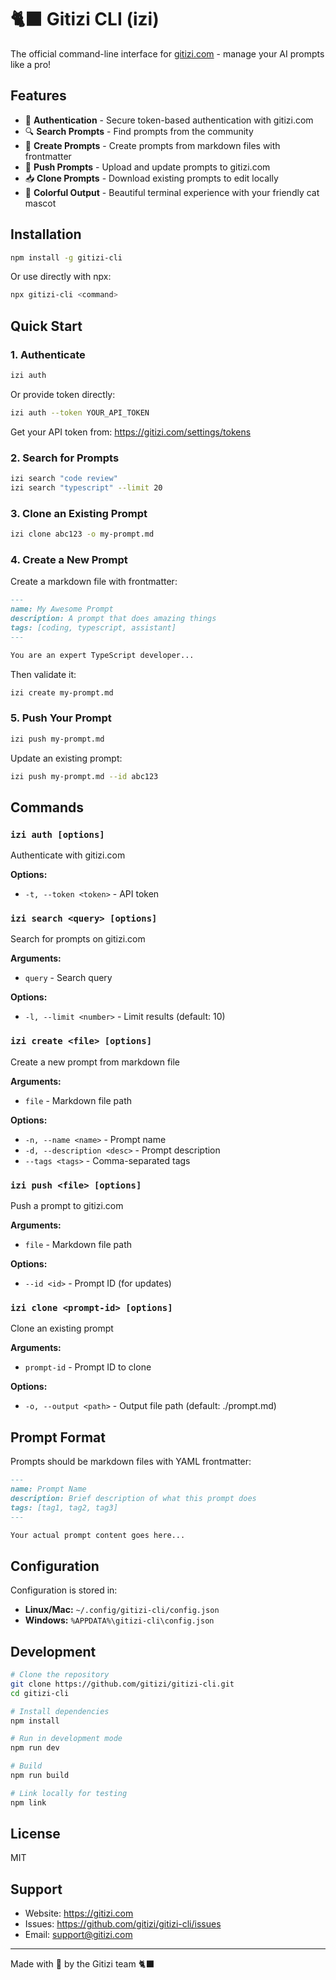 # 🐈‍⬛ Gitizi CLI (izi)

The official command-line interface for [gitizi.com](https://gitizi.com) - manage your AI prompts like a pro!

## Features

- 🔐 **Authentication** - Secure token-based authentication with gitizi.com
- 🔍 **Search Prompts** - Find prompts from the community
- 📝 **Create Prompts** - Create prompts from markdown files with frontmatter
- 🚀 **Push Prompts** - Upload and update prompts to gitizi.com
- 📥 **Clone Prompts** - Download existing prompts to edit locally
- 🎨 **Colorful Output** - Beautiful terminal experience with your friendly cat mascot

## Installation

```bash
npm install -g gitizi-cli
```

Or use directly with npx:

```bash
npx gitizi-cli <command>
```

## Quick Start

### 1. Authenticate

```bash
izi auth
```

Or provide token directly:

```bash
izi auth --token YOUR_API_TOKEN
```

Get your API token from: https://gitizi.com/settings/tokens

### 2. Search for Prompts

```bash
izi search "code review"
izi search "typescript" --limit 20
```

### 3. Clone an Existing Prompt

```bash
izi clone abc123 -o my-prompt.md
```

### 4. Create a New Prompt

Create a markdown file with frontmatter:

```markdown
---
name: My Awesome Prompt
description: A prompt that does amazing things
tags: [coding, typescript, assistant]
---

You are an expert TypeScript developer...
```

Then validate it:

```bash
izi create my-prompt.md
```

### 5. Push Your Prompt

```bash
izi push my-prompt.md
```

Update an existing prompt:

```bash
izi push my-prompt.md --id abc123
```

## Commands

### `izi auth [options]`

Authenticate with gitizi.com

**Options:**
- `-t, --token <token>` - API token

### `izi search <query> [options]`

Search for prompts on gitizi.com

**Arguments:**
- `query` - Search query

**Options:**
- `-l, --limit <number>` - Limit results (default: 10)

### `izi create <file> [options]`

Create a new prompt from markdown file

**Arguments:**
- `file` - Markdown file path

**Options:**
- `-n, --name <name>` - Prompt name
- `-d, --description <desc>` - Prompt description
- `--tags <tags>` - Comma-separated tags

### `izi push <file> [options]`

Push a prompt to gitizi.com

**Arguments:**
- `file` - Markdown file path

**Options:**
- `--id <id>` - Prompt ID (for updates)

### `izi clone <prompt-id> [options]`

Clone an existing prompt

**Arguments:**
- `prompt-id` - Prompt ID to clone

**Options:**
- `-o, --output <path>` - Output file path (default: ./prompt.md)

## Prompt Format

Prompts should be markdown files with YAML frontmatter:

```markdown
---
name: Prompt Name
description: Brief description of what this prompt does
tags: [tag1, tag2, tag3]
---

Your actual prompt content goes here...
```

## Configuration

Configuration is stored in:
- **Linux/Mac:** `~/.config/gitizi-cli/config.json`
- **Windows:** `%APPDATA%\gitizi-cli\config.json`

## Development

```bash
# Clone the repository
git clone https://github.com/gitizi/gitizi-cli.git
cd gitizi-cli

# Install dependencies
npm install

# Run in development mode
npm run dev

# Build
npm run build

# Link locally for testing
npm link
```

## License

MIT

## Support

- Website: https://gitizi.com
- Issues: https://github.com/gitizi/gitizi-cli/issues
- Email: support@gitizi.com

---

Made with 💙 by the Gitizi team 🐈‍⬛
